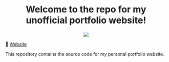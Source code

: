 <h1 align="center">Welcome to the repo for my unofficial portfolio website!</h1>

<p align="center">
  <a href="https://skillicons.dev">
    <img src="https://skillicons.dev/icons?i=html,css,javascript,python,flask" />
  </a>
</p>
 
🔗 [Website](https://andriig.pythonanywhere.com/index.html)

This repository contains the source code for my personal portfolio website.

